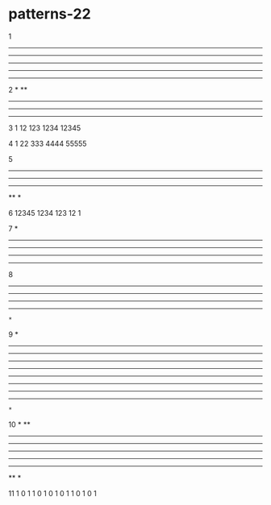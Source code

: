 # patterns-22
1
*****
*****
*****
*****
*****

2
*
**
***
****
*****

3
1
12
123
1234
12345

4
1
22
333
4444
55555

5
*****
****
***
**
*

6
12345
1234
123
12
1

7
    *
   ***
  *****
 *******
*********

8
*********
 *******
  *****
   ***
    *
    
9
    *
   ***
  *****
 *******
*********
*********
 *******
  *****
   ***
    *
    
10
*
**
***
****
*****
****
***
**
*

11
1 
0 1
1 0 1
0 1 0 1
1 0 1 0 1
